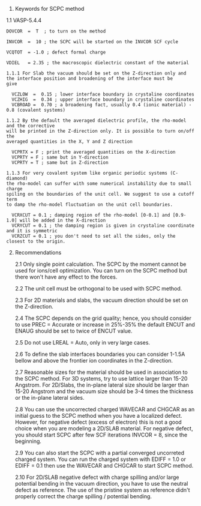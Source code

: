 1. Keywords for SCPC method

  1.1 VASP-5.4.4


    DOVCOR  =  T  ; to turn on the method

    INVCOR  =  10 ; the SCPC will be started on the INVCOR SCF cycle

    VCQTOT  = -1.0 ; defect formal charge

    VDIEL   = 2.35 ; the macroscopic dielectric constant of the material 

    1.1.1 For Slab the vacuum should be set on the Z-direction only and 
    the interface position and broadening of the interface must be 
    give

      VCZLOW  =  0.15 ; lower interface boundary in crystaline coordinates
      VCZHIG  =  0.34 ; upper interface boundary in crystaline coordinates
      VCBROAD =  0.70 ; a broadening fact, usually 0.4 (ionic material) - 0.8 (covalent systems) 

    1.1.2 By the default the averaged dielectric profile, the rho-model and the corrective
    will be printed in the Z-direction only. It is possible to turn on/off the 
    averaged quantities in the X, Y and Z direction

      VCPRTX = F ; print the averaged quantities on the X-direction
      VCPRTY = F ; same but in Y-direction  
      VCPRTY = T ; same but in Z-direction

    1.1.3 For very covalent system like organic periodic systems (C-diamond)
    the rho-model can suffer with some numerical instability due to small charge 
    spiling on the boundaries of the unit cell. We suggest to use a cutoff term
    to damp the rho-model fluctuation on the unit cell boundaries. 

      VCRXCUT = 0.1 ; damping region of the rho-model [0-0.1] and [0.9-1.0] will be added in the X-direction 
      VCRYCUT = 0.1 ; the damping region is given in crystaline coordinate and it is symmetric
      VCRZCUT = 0.1 ; you don't need to set all the sides, only the closest to the origin.

2. Recommendations

   2.1 Only single point calculation. The SCPC by the moment cannot be used for ions/cell optimization. 
   You can turn on the SCPC method but there won't have any effect to the forces. 

   2.2 The unit cell must be orthogonal to be used with SCPC method.

   2.3 For 2D materials and slabs, the vacuum direction should be set on the Z-direction. 

   2.4 The SCPC depends on the grid quality; hence, you should consider to use PREC = Accurate 
   or increase in 25%-35% the default ENCUT and ENAUG should be set to twice of ENCUT value. 

   2.5 Do not use LREAL = Auto, only in very large cases. 

   2.6 To define the slab interfaces boundaries you can consider 1-1.5A bellow and above the 
   frontier ion coordinates in the Z-direction. 

   2.7 Reasonable sizes for the material should be used in association to the SCPC method. 
   For 3D systems, try to use lattice larger than 15-20 Angstrom. For 2D/Slabs, the in-plane 
   lateral size should be larger than 15-20 Angstrom and the vacuum size should be 3-4 times 
   the thickness or the in-plane lateral sides. 
 
   2.8 You can use the uncorrected charged WAVECAR and CHGCAR as an initial guess to the SCPC method 
   when you have a localized defect. However, for negative defect (excess of electron) this is 
   not a good choice when you are modeling a 2D/SLAB material. For negative defect, you should start 
   SCPC after few SCF iterations INVCOR = 8, since the beginning. 

   2.9 You can also start the SCPC with a partial converged uncorreted charged system. You can run 
   the charged system with EDIFF = 1.0 or EDIFF = 0.1 then use the WAVECAR and CHGCAR to start SCPC
   method.     

   2.10 For 2D/SLAB negative defect with charge spilling and/or large potential bending in the vacuum 
   direction, you have to use the neutral defect as reference. The use of the pristine system as 
   reference didn't properly correct the charge spilling / potential bending. 

